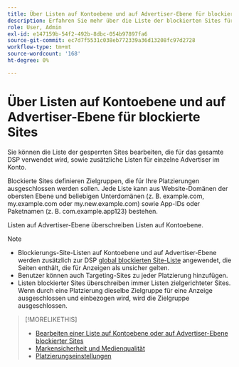 ```yaml
---
title: Über Listen auf Kontoebene und auf Advertiser-Ebene für blockierte Sites
description: Erfahren Sie mehr über die Liste der blockierten Sites für ein Konto oder einen Advertiser.
role: User, Admin
exl-id: e147159b-54f2-492b-8dbc-054b97897fa6
source-git-commit: ec7d7f5531c038eb772339a36d13208fc97d2728
workflow-type: tm+mt
source-wordcount: '168'
ht-degree: 0%

---
```


# Über Listen auf Kontoebene und auf Advertiser-Ebene für blockierte Sites

Sie können die Liste der gesperrten Sites bearbeiten, die für das gesamte DSP verwendet wird, sowie zusätzliche Listen für einzelne Advertiser im Konto.

Blockierte Sites definieren Zielgruppen, die für Ihre Platzierungen ausgeschlossen werden sollen. Jede Liste kann aus Website-Domänen der obersten Ebene und beliebigen Unterdomänen (z. B. example.com, my.example.com oder my.new.example.com) sowie App-IDs oder Paketnamen (z. B. com.example.app123) bestehen.

Listen auf Advertiser-Ebene überschreiben Listen auf Kontoebene.

>[!NOTE]
>
>* Blockierungs-Site-Listen auf Kontoebene und auf Advertiser-Ebene werden zusätzlich zur DSP [global blockierten Site-Liste](/help/dsp/introduction/features/brand-safety-media-quality.md#global-blocked-sites) angewendet, die Seiten enthält, die für Anzeigen als unsicher gelten.
>* Benutzer können auch Targeting-Sites zu jeder Platzierung hinzufügen.
>* Listen blockierter Sites überschreiben immer Listen zielgerichteter Sites. Wenn durch eine Platzierung dieselbe Zielgruppe für eine Anzeige ausgeschlossen und einbezogen wird, wird die Zielgruppe ausgeschlossen.

>[!MORELIKETHIS]
>
>* [Bearbeiten einer Liste auf Kontoebene oder auf Advertiser-Ebene blockierter Sites](/help/dsp/admin/blocked-sites-list-edit.md)
>* [Markensicherheit und Medienqualität](/help/dsp/introduction/features/brand-safety-media-quality.md)
>* [Platzierungseinstellungen](/help/dsp/campaign-management/placements/placement-settings.md)
